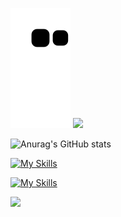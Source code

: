 ![Snake animation](https://github.com/karmugilen/karmugilen/blob/output/github-contribution-grid-snake.svg)
![](./profile-3d-contrib/profile-night-rainbow-animate.svg)


![Anurag's GitHub stats](https://github-readme-stats.vercel.app/api?username=karmugilen&show_icons=true&theme=transparent)

[![My Skills](https://skillicons.dev/icons?i=python,kotlin,nodejs,figma,androidstudio,flask,&theme=dark)](https://skillicons.dev)

[![My Skills](https://skillicons.dev/icons?i=git,neovim,netlify,opencv,ps,pr,rasberrypi,&theme=dark)](https://skillicons.dev)

![](https://komarev.com/ghpvc/?username=your-karmugilen&color=grey)

